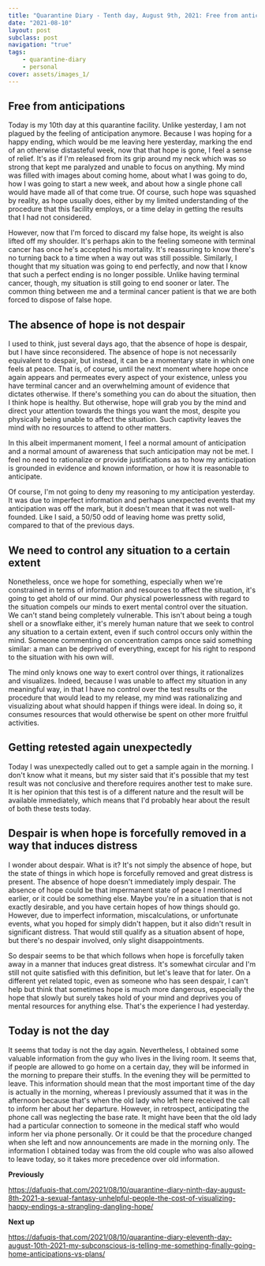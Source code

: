 ```yaml
---
title: "Quarantine Diary - Tenth day, August 9th, 2021: Free from anticipations, the absence of hope is not despair, we need to control any situation to a certain extent, getting retested unexpectedly, despair is when hope is forcefully taken away in a manner that induces despair, today is not the day"
date: "2021-08-10"
layout: post
subclass: post
navigation: "true"
tags:
    - quarantine-diary
    - personal
cover: assets/images_1/
---
```


## Free from anticipations

Today is my 10th day at this quarantine facility. Unlike yesterday, I am not plagued by the feeling of anticipation anymore. Because I was hoping for a happy ending, which would be me leaving here yesterday, marking the end of an otherwise distasteful week, now that that hope is gone, I feel a sense of relief. It's as if I'm released from its grip around my neck which was so strong that kept me paralyzed and unable to focus on anything. My mind was filled with images about coming home, about what I was going to do, how I was going to start a new week, and about how a single phone call would have made all of that come true. Of course, such hope was squashed by reality, as hope usually does, either by my limited understanding of the procedure that this facility employs, or a time delay in getting the results that I had not considered.

However, now that I'm forced to discard my false hope, its weight is also lifted off my shoulder. It's perhaps akin to the feeling someone with terminal cancer has once he's accepted his mortality. It's reassuring to know there's no turning back to a time when a way out was still possible. Similarly, I thought that my situation was going to end perfectly, and now that I know that such a perfect ending is no longer possible. Unlike having terminal cancer, though, my situation is still going to end sooner or later. The common thing between me and a terminal cancer patient is that we are both forced to dispose of false hope.

## The absence of hope is not despair

I used to think, just several days ago, that the absence of hope is despair, but I have since reconsidered. The absence of hope is not necessarily equivalent to despair, but instead, it can be a momentary state in which one feels at peace. That is, of course, until the next moment where hope once again appears and permeates every aspect of your existence, unless you have terminal cancer and an overwhelming amount of evidence that dictates otherwise. If there's something you can do about the situation, then I think hope is healthy. But otherwise, hope will grab you by the mind and direct your attention towards the things you want the most, despite you physically being unable to affect the situation. Such captivity leaves the mind with no resources to attend to other matters.

In this albeit impermanent moment, I feel a normal amount of anticipation and a normal amount of awareness that such anticipation may not be met. I feel no need to rationalize or provide justifications as to how my anticipation is grounded in evidence and known information, or how it is reasonable to anticipate.

Of course, I'm not going to deny my reasoning to my anticipation yesterday. It was due to imperfect information and perhaps unexpected events that my anticipation was off the mark, but it doesn't mean that it was not well-founded. Like I said, a 50/50 odd of leaving home was pretty solid, compared to that of the previous days.

## We need to control any situation to a certain extent

Nonetheless, once we hope for something, especially when we're constrained in terms of information and resources to affect the situation, it's going to get ahold of our mind. Our physical powerlessness with regard to the situation compels our minds to exert mental control over the situation. We can't stand being completely vulnerable. This isn't about being a tough shell or a snowflake either, it's merely human nature that we seek to control any situation to a certain extent, even if such control occurs only within the mind. Someone commenting on concentration camps once said something similar: a man can be deprived of everything, except for his right to respond to the situation with his own will.

The mind only knows one way to exert control over things, it rationalizes and visualizes. Indeed, because I was unable to affect my situation in any meaningful way, in that I have no control over the test results or the procedure that would lead to my release, my mind was rationalizing and visualizing about what should happen if things were ideal. In doing so, it consumes resources that would otherwise be spent on other more fruitful activities.

## Getting retested again unexpectedly

Today I was unexpectedly called out to get a sample again in the morning. I don't know what it means, but my sister said that it's possible that my test result was not conclusive and therefore requires another test to make sure. It is her opinion that this test is of a different nature and the result will be available immediately, which means that I'd probably hear about the result of both these tests today.

## Despair is when hope is forcefully removed in a way that induces distress

I wonder about despair. What is it? It's not simply the absence of hope, but the state of things in which hope is forcefully removed and great distress is present. The absence of hope doesn't immediately imply despair. The absence of hope could be that impermanent state of peace I mentioned earlier, or it could be something else. Maybe you're in a situation that is not exactly desirable, and you have certain hopes of how things should go. However, due to imperfect information, miscalculations, or unfortunate events, what you hoped for simply didn't happen, but it also didn't result in significant distress. That would still qualify as a situation absent of hope, but there's no despair involved, only slight disappointments.

So despair seems to be that which follows when hope is forcefully taken away in a manner that induces great distress. It's somewhat circular and I'm still not quite satisfied with this definition, but let's leave that for later. On a different yet related topic, even as someone who has seen despair, I can't help but think that sometimes hope is much more dangerous, especially the hope that slowly but surely takes hold of your mind and deprives you of mental resources for anything else. That's the experience I had yesterday.

## Today is not the day

It seems that today is not the day again. Nevertheless, I obtained some valuable information from the guy who lives in the living room. It seems that, if people are allowed to go home on a certain day, they will be informed in the morning to prepare their stuffs. In the evening they will be permitted to leave. This information should mean that the most important time of the day is actually in the morning, whereas I previously assumed that it was in the afternoon because that's when the old lady who left here received the call to inform her about her departure. However, in retrospect, anticipating the phone call was neglecting the base rate. It might have been that the old lady had a particular connection to someone in the medical staff who would inform her via phone personally. Or it could be that the procedure changed when she left and now announcements are made in the morning only. The information I obtained today was from the old couple who was also allowed to leave today, so it takes more precedence over old information.

**Previously**

https://dafuqis-that.com/2021/08/10/quarantine-diary-ninth-day-august-8th-2021-a-sexual-fantasy-unhelpful-people-the-cost-of-visualizing-happy-endings-a-strangling-dangling-hope/

**Next up**

https://dafuqis-that.com/2021/08/10/quarantine-diary-eleventh-day-august-10th-2021-my-subconscious-is-telling-me-something-finally-going-home-anticipations-vs-plans/
